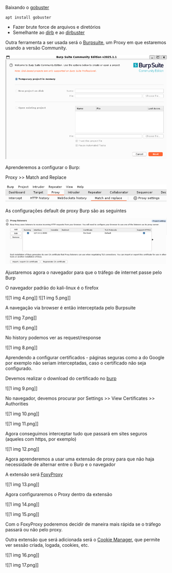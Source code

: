 Baixando o [gobuster](https://www.kali.org/tools/gobuster/)
```
apt install gobuster
```
- Fazer brute force de arquivos e diretórios
- Semelhante ao [dirb](https://www.kali.org/tools/dirb/) e ao [dirbuster](https://www.kali.org/tools/dirbuster/)

Outra ferramenta a ser usada será o [Burpsuite](https://www.kali.org/tools/burpsuite/), um Proxy em que estaremos usando a versão Community.

![](https://github.com/MrCat2357/web-hacking/blob/1bc5364b6da42874a75405a6e3922b481ac55865/imagens/Pasted%20image%2020250422234053.png)

Aprenderemos a configurar o Burp:

Proxy >> Match and Replace

![](https://github.com/MrCat2357/web-hacking/blob/c67e2284b247b8daf6632ee05b8050b7428623e7/imagens/1%20img%202.png)

As configurações default de proxy Burp são as seguintes

![](https://github.com/MrCat2357/web-hacking/blob/c67e2284b247b8daf6632ee05b8050b7428623e7/imagens/1%20img%203.png)

Ajustaremos agora o navegador para que o tráfego de internet passe pelo Burp

O navegador padrão do kali-linux é o firefox

![[1 img 4.png]]
![[1 img 5.png]]

A navegação via browser é então interceptada pelo Burpsuite

![[1 img 7.png]]


![[1 img 6.png]]

No history podemos ver as request/response

![[1 img 8.png]]

Aprendendo a configurar certificados - páginas seguras como a do Google por exemplo não seriam interceptadas, caso o certificado não seja configurado.

Devemos realizar o download do certificado no [burp](http://burp)  

![[1 img 9.png]]

No navegador, devemos procurar por Settings >> View Certificates >> Authorities

![[1 img 10.png]]

![[1 img 11.png]]

Agora conseguimos interceptar tudo que passará em sites seguros (aqueles com https, por exemplo)

![[1 img 12.png]]

Agora aprenderemos a usar uma extensão de proxy para que não haja necessidade de alternar entre o Burp e o navegador

A extensão será [FoxyProxy](https://microsoftedge.microsoft.com/addons/detail/foxyproxy/flcnoalcefgkhkinjkffipfdhglnpnem?hl=en-US)

![[1 img 13.png]]

Agora configuraremos o Proxy dentro da extensão

![[1 img 14.png]]

![[1 img 15.png]]

Com o FoxyProxy poderemos decidir de maneira mais rápida se o tráfego passará ou não pelo proxy.

Outra extensão que será adicionada será o [Cookie Manager](https://microsoftedge.microsoft.com/addons/detail/cookiemanager-cookie-ed/mmegchnodbbdfhhccbnnbalnedndcbil), que permite ver sessão criada, logada, cookies, etc.

![[1 img 16.png]]

![[1 img 17.png]]